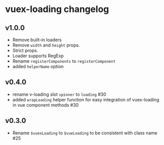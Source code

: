# vuex-loading changelog

## v1.0.0

- Remove built-in loaders
- Remove `width` and `height` props.
- Strict props.
- Loader supports RegExp
- Rename `registerComponents` to `registerComponent`
- added `helperName` option

## v0.4.0

- rename v-loading slot `spinner` to `loading` #30
- added `wrapLoading` helper function for easy integration of vuex-loading in vue component methods #30

## v0.3.0

- Rename `$vuexLoading` to `$vueLoading` to be consistent with class name #25
